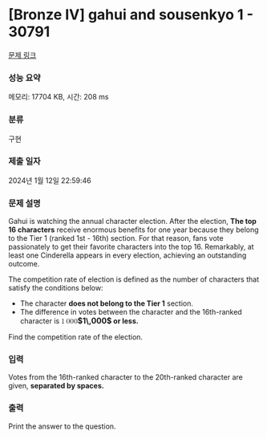 # [Bronze IV] gahui and sousenkyo 1 - 30791 

[문제 링크](https://www.acmicpc.net/problem/30791) 

### 성능 요약

메모리: 17704 KB, 시간: 208 ms

### 분류

구현

### 제출 일자

2024년 1월 12일 22:59:46

### 문제 설명

<p>Gahui is watching the annual character election. After the election, <strong>The top 16 characters</strong> receive enormous benefits for one year because they belong to the Tier 1 (ranked 1st - 16th) section. For that reason, fans vote passionately to get their favorite characters into the top 16. Remarkably, at least one Cinderella appears in every election, achieving an outstanding outcome.</p>

<p>The competition rate of election is defined as the number of characters that satisfy the conditions below:</p>

<ul>
	<li>The character <strong>does not belong to the Tier 1</strong> section.</li>
	<li>The difference in votes between the character and the 16th-ranked character is<strong> <mjx-container class="MathJax" jax="CHTML" style="font-size: 109%; position: relative;"><mjx-math class="MJX-TEX" aria-hidden="true"><mjx-mn class="mjx-n"><mjx-c class="mjx-c31"></mjx-c></mjx-mn><mjx-mstyle><mjx-mspace style="width: 0.167em;"></mjx-mspace></mjx-mstyle><mjx-mn class="mjx-n"><mjx-c class="mjx-c30"></mjx-c><mjx-c class="mjx-c30"></mjx-c><mjx-c class="mjx-c30"></mjx-c></mjx-mn></mjx-math><mjx-assistive-mml unselectable="on" display="inline"><math xmlns="http://www.w3.org/1998/Math/MathML"><mn>1</mn><mstyle scriptlevel="0"><mspace width="0.167em"></mspace></mstyle><mn>000</mn></math></mjx-assistive-mml><span aria-hidden="true" class="no-mathjax mjx-copytext">$1\,000$</span></mjx-container> or less.</strong></li>
</ul>

<p>Find the competition rate of the election.</p>

### 입력 

 <p>Votes from the 16th-ranked character to the 20th-ranked character are given, <strong>separated by spaces.</strong></p>

### 출력 

 <p>Print the answer to the question.</p>

